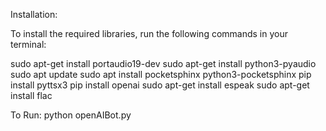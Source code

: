 Installation: 

To install the required libraries, run the following commands in your terminal:

sudo apt-get install portaudio19-dev
sudo apt-get install python3-pyaudio
sudo apt update
sudo apt install pocketsphinx python3-pocketsphinx
pip install pyttsx3
pip install openai
sudo apt-get install espeak
sudo apt-get install flac

To Run:
python openAIBot.py
